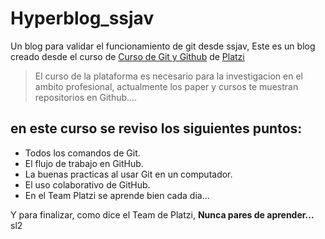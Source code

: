 # Hyperblog_ssjav
Un blog para validar el funcionamiento de git desde ssjav, 
Este es un blog creado desde el curso de [Curso de Git y Github](https://platzi.com/cursos/git-github/) de [Platzi](https://platzi.com/home/)
> El curso de la plataforma es necesario para la investigacion en el ambito profesional, 
actualmente los paper y cursos te muestran repositorios en Github....

## en este curso se reviso los siguientes puntos:
* Todos los comandos de Git.
* El flujo de trabajo en GitHub.
* La buenas practicas al usar Git en un computador.
* El uso colaborativo de GitHub.
* En el Team Platzi se aprende bien cada dia...

Y para finalizar, como dice el Team de Platzi, **Nunca pares de aprender...**
sl2